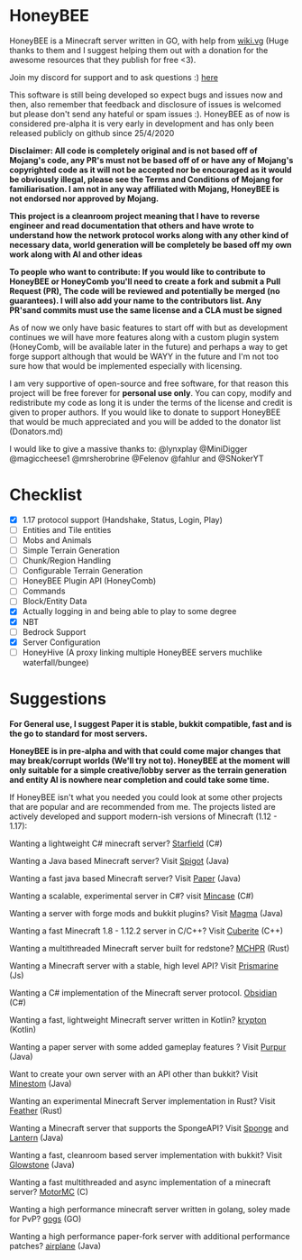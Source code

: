# HoneyBEE

HoneyBEE is a Minecraft server written in GO, with help from [wiki.vg](https://wiki.vg) (Huge thanks to them and I suggest helping them out with a donation for the awesome resources that they publish for free <3).

Join my discord for support and to ask questions :) [here](https://discord.gg/rBm2U5TJNx)

This software is still being developed so expect bugs and issues now and then, also remember that feedback and disclosure of issues is welcomed but please don't send any hateful or spam issues :). HoneyBEE as of now is considered pre-alpha it is very early in development and has only been released publicly on github since 25/4/2020

**Disclaimer: All code is completely original and is not based off of Mojang's code, any PR's must not be based off of or have any of Mojang's copyrighted code as it will not be accepted nor be encouraged as it would be obviously illegal, please see the Terms and Conditions of Mojang for familiarisation. I am not in any way affiliated with Mojang, HoneyBEE is not endorsed nor approved by Mojang.** 

**This project is a cleanroom project meaning that I have to reverse engineer and read documentation that others and have wrote to understand how the network protocol works along with any other kind of necessary data, world generation will be completely be based off my own work along with AI and other ideas**

**To people who want to contribute: If you would like to contribute to HoneyBEE or HoneyComb you'll need to create a fork and submit a Pull Request (PR), The code will be reviewed and potentially be merged (no guarantees). I will also add your name to the contributors list. Any PR'sand commits must use the same license and a CLA must be signed**

As of now we only have basic features to start off with but as development continues we will have more features along with a custom plugin system (HoneyComb, will be available later in the future) and perhaps a way to get forge support although that would be WAYY in the future and I'm not too sure how that would be implemented especially with licensing. 

I am very supportive of open-source and free software, for that reason this project will be free forever for **personal use only**. You can copy, modify and redistribute my code as long it is under the terms of the license and credit is given to proper authors. If you would like to donate to support HoneyBEE that would be much appreciated and you will be added to the donator list (Donators.md)

I would like to give a massive thanks to: @lynxplay @MiniDigger @magiccheese1 @mrsherobrine @Felenov @fahlur and @SNokerYT

# Checklist

* [x] 1.17 protocol support (Handshake, Status, Login, Play)
* [ ] Entities and Tile entities
* [ ] Mobs and Animals
* [ ] Simple Terrain Generation
* [ ] Chunk/Region Handling
* [ ] Configurable Terrain Generation
* [ ] HoneyBEE Plugin API (HoneyComb)
* [ ] Commands
* [ ] Block/Entity Data
* [X] Actually logging in and being able to play to some degree
* [X] NBT
* [ ] Bedrock Support
* [x] Server Configuration
* [ ] HoneyHive (A proxy linking multiple HoneyBEE servers muchlike waterfall/bungee)

# Suggestions

**For General use, I suggest Paper it is stable, bukkit compatible, fast and is the go to standard for most servers.**

**HoneyBEE is in pre-alpha and with that could come major changes that may break/corrupt worlds (We'll try not to). HoneyBEE at the moment will only suitable for a simple creative/lobby server as the terrain generation and entity AI is nowhere near completion and could take some time.**

If HoneyBEE isn't what you needed you could look at some other projects that are popular and are recommended from me. The projects listed are actively developed and support modern-ish versions of Minecraft (1.12 - 1.17):

Wanting a lightweight C# minecraft server? [Starfield](https://github.com/StarfieldMC/Starfield) (C#)

Wanting a Java based Minecraft server? Visit [Spigot](https://www.spigotmc.org/) (Java)

Wanting a fast java based Minecraft server? Visit [Paper](https://papermc.io/) (Java)

Wanting a scalable, experimental server in C#? visit [Mincase](https://github.com/dotnetGame/MineCase) (C#)

Wanting a server with forge mods and bukkit plugins? Visit [Magma](https://magmafoundation.org/) (Java)

Wanting a fast Minecraft 1.8 - 1.12.2 server in C/C++? Visit [Cuberite](https://cuberite.org/) (C++)

Wanting a multithreaded Minecraft server built for redstone? [MCHPR](https://github.com/MCHPR/MCHPRS) (Rust)

Wanting a Minecraft server with a stable, high level API? Visit [Prismarine](http://flying-squid.prismarine.js.org/#/) (Js)

Wanting a C# implementation of the Minecraft server protocol. [Obsidian](https://github.com/ObsidianMC/Obsidian) (C#)

Wanting a fast, lightweight Minecraft server written in Kotlin? [krypton](https://github.com/KryptonMC/Krypton) (Kotlin)

Wanting a paper server with some added gameplay features ? Visit [Purpur](https://github.com/pl3xgaming/Purpur) (Java)

Want to create your own server with an API other than bukkit? Visit [Minestom](https://github.com/Minestom/Minestom) (Java)

Wanting an experimental Minecraft Server implementation in Rust? Visit [Feather](https://github.com/feather-rs/feather) (Rust)

Wanting a Minecraft server that supports the SpongeAPI? Visit [Sponge](https://www.spongepowered.org/) and [Lantern](https://github.com/LanternPowered/Lantern) (Java)

Wanting a fast, cleanroom based server implementation with bukkit? Visit [Glowstone](https://glowstone.net/) (Java)

Wanting a fast multithreaded and async implementation of a minecraft server? [MotorMC](https://github.com/garet90/MotorMC) (C)

Wanting a high performance minecraft server written in golang, soley made for PvP? [gogs](https://github.com/GambitLLC/gogs) (GO)

Wanting a high performance paper-fork server with additional performance patches? [airplane](https://airplane.gg/) (Java)
